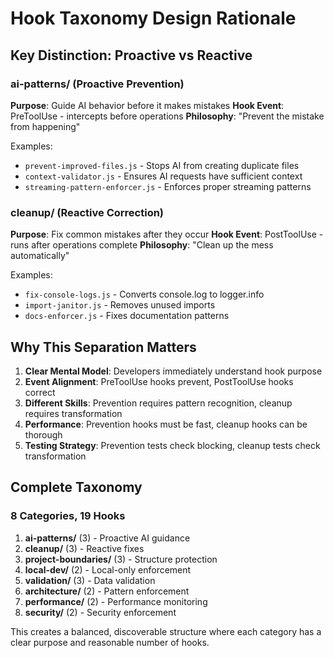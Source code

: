 # Hook Taxonomy Design Rationale

## Key Distinction: Proactive vs Reactive

### ai-patterns/ (Proactive Prevention)

**Purpose**: Guide AI behavior before it makes mistakes
**Hook Event**: PreToolUse - intercepts before operations
**Philosophy**: "Prevent the mistake from happening"

Examples:

- `prevent-improved-files.js` - Stops AI from creating duplicate files
- `context-validator.js` - Ensures AI requests have sufficient context
- `streaming-pattern-enforcer.js` - Enforces proper streaming patterns

### cleanup/ (Reactive Correction)

**Purpose**: Fix common mistakes after they occur
**Hook Event**: PostToolUse - runs after operations complete
**Philosophy**: "Clean up the mess automatically"

Examples:

- `fix-console-logs.js` - Converts console.log to logger.info
- `import-janitor.js` - Removes unused imports
- `docs-enforcer.js` - Fixes documentation patterns

## Why This Separation Matters

1. **Clear Mental Model**: Developers immediately understand hook purpose
2. **Event Alignment**: PreToolUse hooks prevent, PostToolUse hooks correct
3. **Different Skills**: Prevention requires pattern recognition, cleanup requires transformation
4. **Performance**: Prevention hooks must be fast, cleanup hooks can be thorough
5. **Testing Strategy**: Prevention tests check blocking, cleanup tests check transformation

## Complete Taxonomy

### 8 Categories, 19 Hooks

1. **ai-patterns/** (3) - Proactive AI guidance
2. **cleanup/** (3) - Reactive fixes
3. **project-boundaries/** (3) - Structure protection
4. **local-dev/** (2) - Local-only enforcement
5. **validation/** (3) - Data validation
6. **architecture/** (2) - Pattern enforcement
7. **performance/** (2) - Performance monitoring
8. **security/** (2) - Security enforcement

This creates a balanced, discoverable structure where each category has a clear purpose and reasonable number of hooks.
